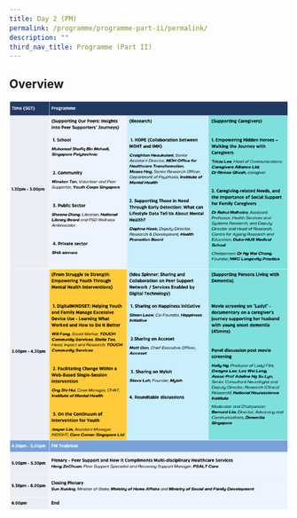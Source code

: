 ```yaml
---
title: Day 2 (PM)
permalink: /programme/programme-part-ii/permalink/
description: ""
third_nav_title: Programme (Part II)
---
```

## Overview
![](/images/day%202%20(pm).png)